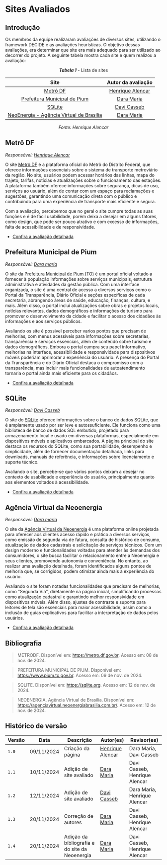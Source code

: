 # Sites Avaliados

## Introdução

<p style="text-indent: 50px;text-align: justify;">

Os membros da equipe realizaram avaliações de diversos sites, utilizando o framework DECIDE e as avaliações heurísticas. O objetivo dessas avaliações, era determinar que site era mais adequado para ser utilizado ao decorrer do projeto. A seguinte tabela mostra cada site e quem realizou a avaliação: </p>

<center>

***Tabela 1*** - Lista de sites

| Site | Autor da avaliação |
| :--: | :---------------:  |
| [Metrô DF](#metrô-df) | [Henrique Alencar](https://github.com/henryqma) |
| [Prefeitura Municipal de Pium](#prefeitura-pium) | [Dara Maria](https://github.com/daramariabs) |
| [SQLite](#sqlite) | [Davi Casseb](https://github.com/dcasseb) |
| [NeoEnergia - Agência Virtual de Brasília](#prefeitura-pium) | [Dara Maria](https://github.com/daramariabs) |

_Fonte: Henrique Alencar_

</center>

## Metrô DF

_Responsável: [Henrique Alencar](https://github.com/henryqma)_

<p style="text-indent: 50px;text-align: justify;">

O site <a href="https://metro.df.gov.br" target="_blank">Metrô DF</a> é a plataforma oficial do Metrô do Distrito Federal, que oferece informações essenciais sobre o sistema de transporte metroviário da região. No site, usuários podem acessar horários das linhas, mapa do trajeto, tarifas, notícias e atualizações sobre o funcionamento das estações. A plataforma também oferece informações sobre segurança, dicas de uso, serviços ao usuário, além de contar com um espaço para reclamações e sugestões, garantindo uma comunicação direta com o público e contribuindo para uma experiência de transporte mais eficiente e segura.

Com a avaliação, percebemos que no geral o site cumpre todas as suas funções e é de fácil usabilidade, porém deixa a desejar em alguns fatores, como design, que pode ser pouco atrativo e com excesso de informações, falta de acessibilidade e de responsividade.

</p>

* [Confira a avaliação detalhada](./avaliacoes/metrodf.pdf)

## Prefeitura Municipal de Pium

_Responsável: [Dara maria](https://github.com/daramaria)_

<p style="text-indent: 50px;text-align: justify;">

O site da <a href="https://www.pium.to.gov.br" target="_blank">Prefeitura Municipal de Pium (TO)</a> é um portal oficial voltado a fornecer à população informações sobre serviços municipais, estrutura administrativa e atividades da gestão pública. Com uma interface organizada, o site é uma central de acesso a diversos serviços como o Portal da Transparência, Diário Oficial e seções específicas de cada secretaria, abrangendo áreas de saúde, educação, finanças, cultura, e mais. Além disso, o portal inclui atualizações sobre obras e projetos locais, notícias relevantes, dados demográficos e informações de turismo para promover o desenvolvimento da cidade e facilitar o acesso dos cidadãos às informações e aos serviços públicos.

Avaliando os site é possivel perceber varios pontos que precisam de melhorias, com menus acessíveis para informações sobre secretarias, transparência e serviços essenciais, além de conteúdo sobre turismo e dados demográficos. Embora o portal cumpra seu papel informativo, melhorias na interface, acessibilidade e responsividade para dispositivos móveis poderiam aprimorar a experiência do usuário. A presença do Portal da Transparência e do Diário Oficial destaca o compromisso com a transparência, mas incluir mais funcionalidades de autoatendimento tornaria o portal ainda mais eficiente para os cidadãos.

</p>

* [Confira a avaliação detalhada](./avaliacoes/metrodf.pdf)

## SQLite
_Responsável: [Davi Casseb](https://github.com/dcasseb)_ 

<p style="text-indent: 50px;text-align: justify;">

O site do <a href="https://sqlite.org" target="_blank">SQLite</a> oferece informações sobre o banco de dados SQLite, que é amplamente usado por ser leve e autossuficiente. Ele funciona como uma biblioteca de banco de dados SQL embutido, projetado para armazenamento local e usado em diversas plataformas, especialmente em dispositivos móveis e aplicativos embarcados. A página principal do site destaca os recursos do SQLite, como sua portabilidade, desempenho e simplicidade, além de fornecer documentação detalhada, links para downloads, manuais de referência, e informações sobre licenciamento e suporte técnico.

Avaliando o site, percebe-se que vários pontos deixam a desejar no contexto de usabilidade e experiência do usuário, principalmente quanto aos elementos voltados à acessibilidade.

</p> 

* [Confira a avaliação detalhada](./avaliacoes/metrodf.pdf)

## Agência Virtual da Neoenergia

_Responsável: [Dara maria](https://github.com/daramaria)_

<p style="text-indent: 50px;text-align: justify;">
  
O site da <a href="https://agenciavirtual.neoenergiabrasilia.com.br/" target="_blank">Agência Virtual da Neoenergia</a> é uma plataforma online projetada para oferecer aos clientes acesso rápido e prático a diversos serviços, como emissão de segunda via de fatura, consulta de histórico de consumo, atualização de dados cadastrais e solicitação de serviços técnicos. Com um design moderno e funcionalidades voltadas para atender às demandas dos consumidores, o site busca facilitar o relacionamento entre a Neoenergia e seus clientes, promovendo autonomia e conveniência. No entanto, ao realizar uma avaliação detalhada, foram identificados alguns pontos de melhoria que, se corrigidos, podem otimizar ainda mais a experiência do usuário.

Avaliando o site foram notadas funcionalidades que precisam de melhorias, como "Segunda Via", diretamente na página inicial, simplificando processos como atualização cadastral e garantindo melhor responsividade em dispositivos móveis. Além disso, ajustes de contraste e suporte para leitores de tela são essenciais para maior acessibilidade, assim como a inclusão de guias explicativos para facilitar a interpretação de dados pelos usuários.

</p>

* [Confira a avaliação detalhada](./avaliacoes/PlanejAvaliacao-neoenergia.pdf)


## Bibliografia
> METRODF. Disponível em: <https://metro.df.gov.br>. Acesso em: 08 de nov. de 2024.

> PREFEITURA MUNICIPAL DE PIUM. Disponível em: <https://www.pium.to.gov.br>. Acesso em: 09 de nov. de 2024.

> SQLITE. Disponível em: <https://sqlite.org>. Acesso em: 12 de nov. de 2024.

> NEOENERGIA. Agência Virtual de Brasília. Disponível em: <https://agenciavirtual.neoenergiabrasilia.com.br/>. Acesso em: 12 de nov. de 2024.



## Histórico de versão

| Versão | Data       | Descrição                                | Autor(es)                                                                                       | Revisor(es)                                                                                                                                    |
| ------ | ---------- | ---------------------------------------- | ----------------------------------------------------------------------------------------------- | ---------------------------------------------------------------------------------------------------------------------------------------------- |
| `1.0`  | 09/11/2024 | Criação da página                     | [Henrique Alencar](https://github.com/henryqma) | Dara Maria, Davi Casseb |
| `1.1`  | 10/11/2024 | Adição de site avaliado                     | [Dara Maria](https://github.com/daramaria) | Davi Casseb, Henrique Alencar |
| `1.2`  | 12/11/2024 | Adição de site avaliado                     | [Davi Casseb](https://github.com/dcasseb) | Dara Maria, Henrique Alencar |
| `1.3`  | 20/11/2024 | Correção de autores                    | [Dara Maria](https://github.com/daramaria) | Davi Casseb, Henrique Alencar |
| `1.4`  | 20/11/2024 | Adição da bibliografia e do site da Neoenergia                  | [Dara Maria](https://github.com/daramaria) | Davi Casseb, Henrique Alencar |
